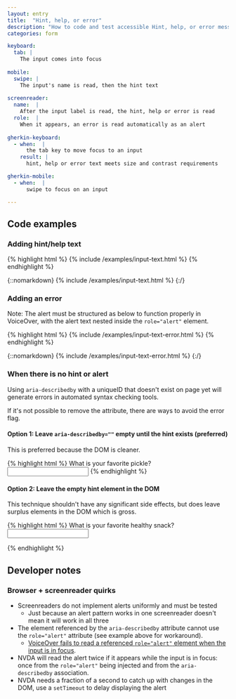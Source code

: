 ```yaml
---
layout: entry
title:  "Hint, help, or error"
description: "How to code and test accessible Hint, help, or error messages for the Web"
categories: form

keyboard:
  tab: |
    The input comes into focus
      
mobile:
  swipe: |
    The input's name is read, then the hint text
    
screenreader:
  name:  |
    After the input label is read, the hint, help or error is read
  role:  |
    When it appears, an error is read automatically as an alert
    
gherkin-keyboard: 
  - when:  |
      the tab key to move focus to an input
    result: |
      hint, help or error text meets size and contrast requirements

gherkin-mobile:
  - when:  |
      swipe to focus on an input

---
```

## Code examples

### Adding hint/help text

{% highlight html %}
{% include /examples/input-text.html %}
{% endhighlight %}

{::nomarkdown}
<example>
{% include /examples/input-text.html %}
</example>
{:/}

### Adding an error

Note: The alert must be structured as below to function properly in VoiceOver, with the alert text nested inside the `role="alert"` element.

{% highlight html %}
{% include /examples/input-text-error.html %}
{% endhighlight %}

{::nomarkdown}
<example>
{% include /examples/input-text-error.html %}
</example>
{:/}

### When there is no hint or alert

Using `aria-describedby` with a uniqueID that doesn't exist on page yet will generate errors in automated syntax checking tools. 

If it's not possible to remove the attribute, there are ways to avoid the error flag.

#### Option 1: Leave `aria-describedby=""` empty until the hint exists (preferred)

This is preferred because the DOM is cleaner.

{% highlight html %}
<label for="favorite-pickle">
  What is your favorite pickle?
</label>
<input type="text"
       id="favorite-pickle"
       aria-describedby="">
       <!-- Leave aria-describedby empty unless the hint exists -->
{% endhighlight %}

#### Option 2: Leave the empty hint element in the DOM

This technique shouldn't have any significant side effects, but does leave surplus elements in the DOM which is gross.

{% highlight html %}
<label for="favorite-snack">
  What is your favorite healthy snack?
</label>
<input type="text"
       id="favorite-snack"
       aria-describedby="hint-favorite-snack">
<div class="hint" id="hint-favorite-snack">
  <!-- Leave the hint element empty -->
</div>
{% endhighlight %}

## Developer notes

### Browser + screenreader quirks

- Screenreaders do not implement alerts uniformly and must be tested
  - Just because an alert pattern works in one screenreader doesn't mean it will work in all three
- The element referenced by the `aria-describedby` attribute cannot use the `role="alert"` attribute (see example above for workaround). 
  - [VoiceOver fails to read a referenced `role="alert"` element when the input is in focus](https://a11ysupport.io/tests/tech__aria__aria-describedby-with-role-alert).
- NVDA will read the alert twice if it appears while the input is in focus: once from the `role="alert"` being injected and from the `aria-describedby` association.
- NVDA needs a fraction of a second to catch up with changes in the DOM, use a `setTimeout` to delay displaying the alert

